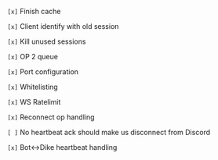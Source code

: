 `[x]` Finish cache

`[x]` Client identify with old session

`[x]` Kill unused sessions

`[x]` OP 2 queue

`[x]` Port configuration

`[x]` Whitelisting

`[x]` WS Ratelimit

`[x]` Reconnect op handling

`[ ]` No heartbeat ack should make us disconnect from Discord

`[x]` Bot<->Dike heartbeat handling
